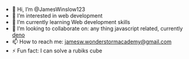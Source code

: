 - 👋 Hi, I’m @JamesWinslow123
- 👀 I’m interested in web development
- 🌱 I’m currently learning Web development skills
- 💞️ I’m looking to collaborate on: any thing javascript related, currently [deno](https://github.com/denoland/deno)
- 📫 How to reach me: jamesw.wonderstormacademy@gmail.com
- ⚡ Fun fact: I can solve a rubiks cube
